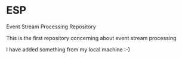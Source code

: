 # ESP
Event Stream Processing Repository

This is the first repository concerning about event stream processing


I have added something from my local machine :-)